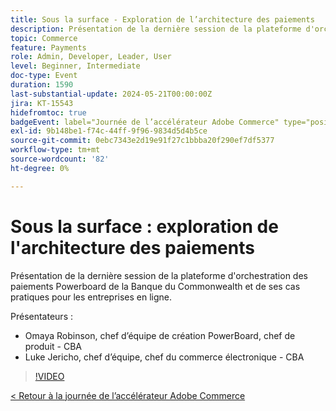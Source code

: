 ```yaml
---
title: Sous la surface - Exploration de l’architecture des paiements
description: Présentation de la dernière session de la plateforme d'orchestration des paiements Powerboard de la Banque du Commonwealth et de ses cas pratiques pour les entreprises en ligne.
topic: Commerce
feature: Payments
role: Admin, Developer, Leader, User
level: Beginner, Intermediate
doc-type: Event
duration: 1590
last-substantial-update: 2024-05-21T00:00:00Z
jira: KT-15543
hidefromtoc: true
badgeEvent: label="Journée de l’accélérateur Adobe Commerce" type="positive" url="https://experienceleague.adobe.com/en/docs/events/apac-commerce-recordings/2024/overview"
exl-id: 9b148be1-f74c-44ff-9f96-9834d5d4b5ce
source-git-commit: 0ebc7343e2d19e91f27c1bbba20f290ef7df5377
workflow-type: tm+mt
source-wordcount: '82'
ht-degree: 0%

---
```


# Sous la surface : exploration de l&#39;architecture des paiements

Présentation de la dernière session de la plateforme d&#39;orchestration des paiements Powerboard de la Banque du Commonwealth et de ses cas pratiques pour les entreprises en ligne.

Présentateurs :

+ Omaya Robinson, chef d’équipe de création PowerBoard, chef de produit - CBA
+ Luke Jericho, chef d’équipe, chef du commerce électronique - CBA

>[!VIDEO](https://video.tv.adobe.com/v/3429270/?learn=on)

[&lt; Retour à la journée de l’accélérateur Adobe Commerce](./overview.md)
